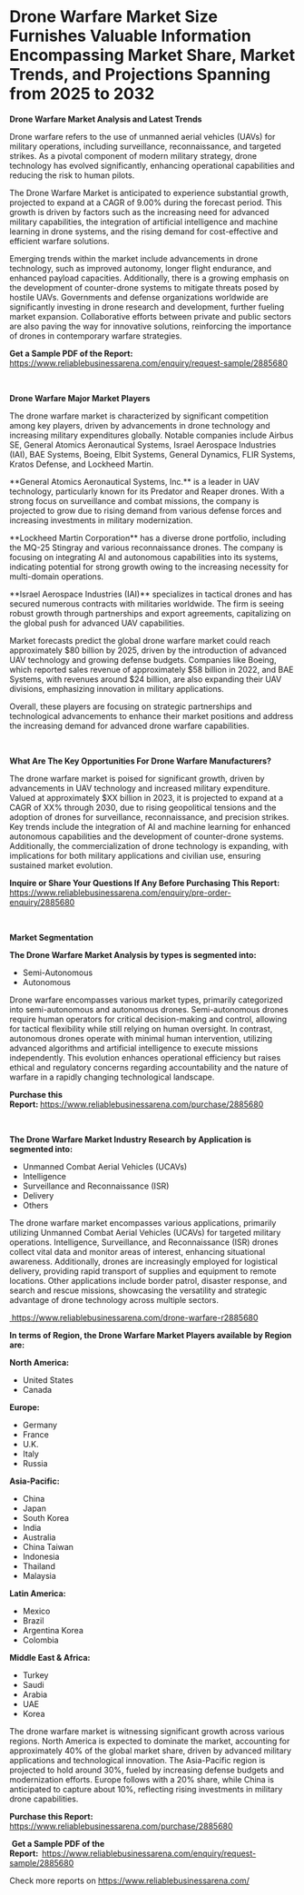 <p><h1>Drone Warfare Market Size Furnishes Valuable Information Encompassing Market Share, Market Trends, and Projections Spanning from 2025 to 2032</h1></p><p><strong>Drone Warfare Market Analysis and Latest Trends</strong></p>
<p><p>Drone warfare refers to the use of unmanned aerial vehicles (UAVs) for military operations, including surveillance, reconnaissance, and targeted strikes. As a pivotal component of modern military strategy, drone technology has evolved significantly, enhancing operational capabilities and reducing the risk to human pilots. </p><p>The Drone Warfare Market is anticipated to experience substantial growth, projected to expand at a CAGR of 9.00% during the forecast period. This growth is driven by factors such as the increasing need for advanced military capabilities, the integration of artificial intelligence and machine learning in drone systems, and the rising demand for cost-effective and efficient warfare solutions. </p><p>Emerging trends within the market include advancements in drone technology, such as improved autonomy, longer flight endurance, and enhanced payload capacities. Additionally, there is a growing emphasis on the development of counter-drone systems to mitigate threats posed by hostile UAVs. Governments and defense organizations worldwide are significantly investing in drone research and development, further fueling market expansion. Collaborative efforts between private and public sectors are also paving the way for innovative solutions, reinforcing the importance of drones in contemporary warfare strategies.</p></p>
<p><strong>Get a Sample PDF of the Report:&nbsp;</strong> <a href="https://www.reliablebusinessarena.com/enquiry/request-sample/2885680?utm_campaign=3501&utm_medium=2&utm_source=Github&utm_content=ia&utm_term=13032025&utm_id=drone-warfare">https://www.reliablebusinessarena.com/enquiry/request-sample/2885680</a></p>
<p>&nbsp;</p>
<p><strong>Drone Warfare Major Market Players</strong></p>
<p><p>The drone warfare market is characterized by significant competition among key players, driven by advancements in drone technology and increasing military expenditures globally. Notable companies include Airbus SE, General Atomics Aeronautical Systems, Israel Aerospace Industries (IAI), BAE Systems, Boeing, Elbit Systems, General Dynamics, FLIR Systems, Kratos Defense, and Lockheed Martin.</p><p>**General Atomics Aeronautical Systems, Inc.** is a leader in UAV technology, particularly known for its Predator and Reaper drones. With a strong focus on surveillance and combat missions, the company is projected to grow due to rising demand from various defense forces and increasing investments in military modernization.</p><p>**Lockheed Martin Corporation** has a diverse drone portfolio, including the MQ-25 Stingray and various reconnaissance drones. The company is focusing on integrating AI and autonomous capabilities into its systems, indicating potential for strong growth owing to the increasing necessity for multi-domain operations.</p><p>**Israel Aerospace Industries (IAI)** specializes in tactical drones and has secured numerous contracts with militaries worldwide. The firm is seeing robust growth through partnerships and export agreements, capitalizing on the global push for advanced UAV capabilities.</p><p>Market forecasts predict the global drone warfare market could reach approximately $80 billion by 2025, driven by the introduction of advanced UAV technology and growing defense budgets. Companies like Boeing, which reported sales revenue of approximately $58 billion in 2022, and BAE Systems, with revenues around $24 billion, are also expanding their UAV divisions, emphasizing innovation in military applications.</p><p>Overall, these players are focusing on strategic partnerships and technological advancements to enhance their market positions and address the increasing demand for advanced drone warfare capabilities.</p></p>
<p>&nbsp;</p>
<p><strong>What Are The Key Opportunities For Drone Warfare Manufacturers?</strong></p>
<p><p>The drone warfare market is poised for significant growth, driven by advancements in UAV technology and increased military expenditure. Valued at approximately $XX billion in 2023, it is projected to expand at a CAGR of XX% through 2030, due to rising geopolitical tensions and the adoption of drones for surveillance, reconnaissance, and precision strikes. Key trends include the integration of AI and machine learning for enhanced autonomous capabilities and the development of counter-drone systems. Additionally, the commercialization of drone technology is expanding, with implications for both military applications and civilian use, ensuring sustained market evolution.</p></p>
<p><strong>Inquire or Share Your Questions If Any Before Purchasing This Report:</strong> <a href="https://www.reliablebusinessarena.com/enquiry/pre-order-enquiry/2885680?utm_campaign=3501&utm_medium=2&utm_source=Github&utm_content=ia&utm_term=13032025&utm_id=drone-warfare">https://www.reliablebusinessarena.com/enquiry/pre-order-enquiry/2885680</a></p>
<p>&nbsp;</p>
<p><strong>Market Segmentation</strong></p>
<p><strong>The Drone Warfare Market Analysis by types is segmented into:</strong></p>
<p><ul><li>Semi-Autonomous</li><li>Autonomous</li></ul></p>
<p><p>Drone warfare encompasses various market types, primarily categorized into semi-autonomous and autonomous drones. Semi-autonomous drones require human operators for critical decision-making and control, allowing for tactical flexibility while still relying on human oversight. In contrast, autonomous drones operate with minimal human intervention, utilizing advanced algorithms and artificial intelligence to execute missions independently. This evolution enhances operational efficiency but raises ethical and regulatory concerns regarding accountability and the nature of warfare in a rapidly changing technological landscape.</p></p>
<p><strong>Purchase this Report:&nbsp;</strong><a href="https://www.reliablebusinessarena.com/purchase/2885680?utm_campaign=3501&utm_medium=2&utm_source=Github&utm_content=ia&utm_term=13032025&utm_id=drone-warfare">https://www.reliablebusinessarena.com/purchase/2885680</a></p>
<p>&nbsp;</p>
<p><strong>The Drone Warfare Market Industry Research by Application is segmented into:</strong></p>
<p><ul><li>Unmanned Combat Aerial Vehicles (UCAVs)</li><li>Intelligence</li><li>Surveillance and Reconnaissance (ISR)</li><li>Delivery</li><li>Others</li></ul></p>
<p><p>The drone warfare market encompasses various applications, primarily utilizing Unmanned Combat Aerial Vehicles (UCAVs) for targeted military operations. Intelligence, Surveillance, and Reconnaissance (ISR) drones collect vital data and monitor areas of interest, enhancing situational awareness. Additionally, drones are increasingly employed for logistical delivery, providing rapid transport of supplies and equipment to remote locations. Other applications include border patrol, disaster response, and search and rescue missions, showcasing the versatility and strategic advantage of drone technology across multiple sectors.</p></p>
<p><a href="https://www.reliablebusinessarena.com/drone-warfare-r2885680?utm_campaign=3501&utm_medium=2&utm_source=Github&utm_content=ia&utm_term=13032025&utm_id=drone-warfare">&nbsp;https://www.reliablebusinessarena.com/drone-warfare-r2885680</a></p>
<p><strong>In terms of Region, the Drone Warfare Market Players available by Region are:</strong></p>
<p>
    <p> <strong> North America: </strong>
        <ul>
            <li>United States</li>
            <li>Canada</li>
        </ul>
        </p> 
    <p> <strong> Europe: </strong>
        <ul>
            <li>Germany</li>
            <li>France</li>
            <li>U.K.</li>
            <li>Italy</li>
            <li>Russia</li>
        </ul>
        </p> 
    <p> <strong> Asia-Pacific: </strong>
        <ul>
            <li>China</li>
            <li>Japan</li>
            <li>South Korea</li>
            <li>India</li>
            <li>Australia</li>
            <li>China Taiwan</li>
            <li>Indonesia</li>
            <li>Thailand</li>
            <li>Malaysia</li>
        </ul>
        </p> 
    <p> <strong> Latin America: </strong>
        <ul>
            <li>Mexico</li>
            <li>Brazil</li>
            <li>Argentina Korea</li>
            <li>Colombia</li>
        </ul>
        </p> 
    <p> <strong> Middle East & Africa: </strong>
        <ul>
            <li>Turkey</li>
            <li>Saudi</li>
            <li>Arabia</li>
            <li>UAE</li>
            <li>Korea</li>
        </ul>
    </p>
    </p>
<p><p>The drone warfare market is witnessing significant growth across various regions. North America is expected to dominate the market, accounting for approximately 40% of the global market share, driven by advanced military applications and technological innovation. The Asia-Pacific region is projected to hold around 30%, fueled by increasing defense budgets and modernization efforts. Europe follows with a 20% share, while China is anticipated to capture about 10%, reflecting rising investments in military drone capabilities.</p></p>
<p><strong>Purchase this Report: </strong><a href="https://www.reliablebusinessarena.com/purchase/2885680?utm_campaign=3501&utm_medium=2&utm_source=Github&utm_content=ia&utm_term=13032025&utm_id=drone-warfare">https://www.reliablebusinessarena.com/purchase/2885680</a></p>
<p>&nbsp;<strong>Get a Sample PDF of the Report:&nbsp;&nbsp;</strong><a href="https://www.reliablebusinessarena.com/enquiry/request-sample/2885680?utm_campaign=3501&utm_medium=2&utm_source=Github&utm_content=ia&utm_term=13032025&utm_id=drone-warfare">https://www.reliablebusinessarena.com/enquiry/request-sample/2885680</a></p>
<p><strong></strong></p>
<p>Check more reports on <a href="https://www.reliablebusinessarena.com/?utm_campaign=3501&utm_medium=2&utm_source=Github&utm_content=ia&utm_term=13032025&utm_id=drone-warfare">https://www.reliablebusinessarena.com/</a></p>